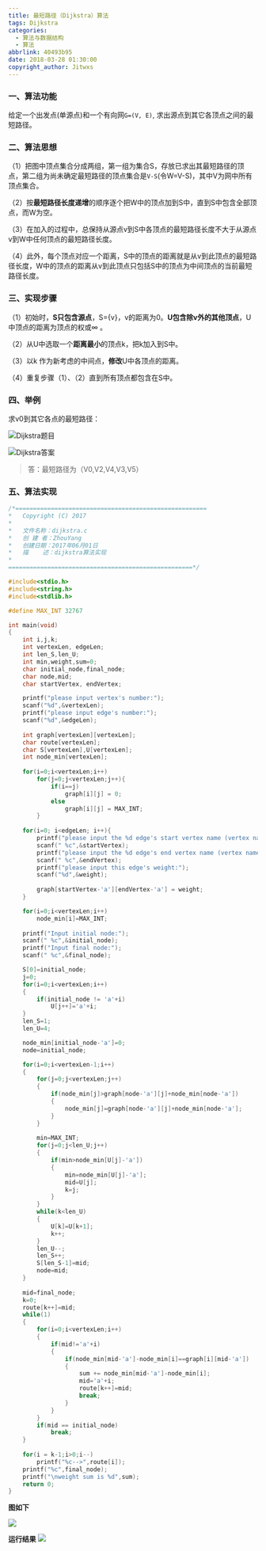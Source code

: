 ```yaml
---
title: 最短路径（Dijkstra）算法
tags: Dijkstra
categories:
  - 算法与数据结构
  - 算法
abbrlink: 40493b95
date: 2018-03-28 01:30:00
copyright_author: Jitwxs
---
```


### 一、算法功能

给定一个出发点(单源点)和一个有向网`G=(V, E)`, 求出源点到其它各顶点之间的最短路径。

### 二、算法思想

（1）把图中顶点集合分成两组，第一组为集合S，存放已求出其最短路径的顶点，第二组为尚未确定最短路径的顶点集合是`V-S`(令W=V-S)，其中V为网中所有顶点集合。

（2）按**最短路径长度递增**的顺序逐个把W中的顶点加到S中，直到S中包含全部顶点，而W为空。

（3）在加入的过程中，总保持从源点v到S中各顶点的最短路径长度不大于从源点v到W中任何顶点的最短路径长度。

（4）此外，每个顶点对应一个距离，S中的顶点的距离就是从v到此顶点的最短路径长度，W中的顶点的距离从v到此顶点只包括S中的顶点为中间顶点的当前最短路径长度。

### 三、实现步骤

（1）初始时，**S只包含源点**，S={v}，v的距离为0。**U包含除v外的其他顶点**，U中顶点的距离为顶点的权或∞ 。

（2）从U中选取一个**距离最小**的顶点k，把k加入到S中。

（3）以k 作为新考虑的中间点，**修改**U中各顶点的距离。

（4）重复步骤（1）、（2）直到所有顶点都包含在S中。

### 四、举例

求v0到其它各点的最短路径：

![Dijkstra题目](https://cdn.jsdelivr.net/gh/jitwxs/cdn/blog/posts/201709/20170924022726419.png)

![Dijkstra答案](https://cdn.jsdelivr.net/gh/jitwxs/cdn/blog/posts/201709/20170924022801653.png)

> 答：最短路径为（V0,V2,V4,V3,V5）

### 五、算法实现

```c
/*======================================================
*   Copyright (C) 2017
*   
*   文件名称：dijkstra.c
*   创 建 者：ZhouYang
*   创建日期：2017年06月01日
*   描    述：dijkstra算法实现
*
====================================================*/

#include<stdio.h>
#include<string.h>
#include<stdlib.h>

#define MAX_INT 32767

int main(void)
{
	int i,j,k;
	int vertexLen, edgeLen;
	int len_S,len_U;
	int min,weight,sum=0;
	char initial_node,final_node;
	char node,mid;
	char startVertex, endVertex;

	printf("please input vertex's number:");
	scanf("%d",&vertexLen);
	printf("please input edge's number:");
	scanf("%d",&edgeLen);
	
	int graph[vertexLen][vertexLen];
	char route[vertexLen];
	char S[vertexLen],U[vertexLen];
	int node_min[vertexLen];
	
	for(i=0;i<vertexLen;i++)
		for(j=0;j<vertexLen;j++){
			if(i==j)
				graph[i][j] = 0;
			else
				graph[i][j] = MAX_INT;
		}
	
	for(i=0; i<edgeLen; i++){
		printf("please input the %d edge's start vertex name (vertex name from a to %c):",i+1,'a'+vertexLen-1);
		scanf(" %c",&startVertex);
		printf("please input the %d edge's end vertex name (vertex name from a to %c):",i+1,'a'+vertexLen-1);
		scanf(" %c",&endVertex);
		printf("please input this edge's weight:");
		scanf("%d",&weight);
		
		graph[startVertex-'a'][endVertex-'a'] = weight;	
	}

	for(i=0;i<vertexLen;i++)
		node_min[i]=MAX_INT;
	
	printf("Input initial node:");
	scanf(" %c",&initial_node);
	printf("Input final node:");
	scanf(" %c",&final_node);

	S[0]=initial_node;
	j=0;
	for(i=0;i<vertexLen;i++)
	{
		if(initial_node != 'a'+i)
			U[j++]='a'+i;
	}
	len_S=1;
	len_U=4;

	node_min[initial_node-'a']=0;
	node=initial_node;

	for(i=0;i<vertexLen-1;i++)
	{
		for(j=0;j<vertexLen;j++)
		{
			if(node_min[j]>graph[node-'a'][j]+node_min[node-'a'])
			{
				node_min[j]=graph[node-'a'][j]+node_min[node-'a'];
			}
		}
		
		min=MAX_INT;
		for(j=0;j<len_U;j++)
		{
			if(min>node_min[U[j]-'a'])
			{
				min=node_min[U[j]-'a'];
				mid=U[j];
				k=j;
			}
		}
		while(k<len_U)
		{
			U[k]=U[k+1];
			k++;
		}
		len_U--;
		len_S++;
		S[len_S-1]=mid;
		node=mid;
	}
	
	mid=final_node;
	k=0;
	route[k++]=mid;
	while(1)
	{	
		for(i=0;i<vertexLen;i++)
		{
			if(mid!='a'+i)
			{
				if(node_min[mid-'a']-node_min[i]==graph[i][mid-'a'])
				{
					sum += node_min[mid-'a']-node_min[i];
					mid='a'+i;
					route[k++]=mid;
					break;
				}
			}
		}
		if(mid == initial_node)
			break;
	}
	
	for(i = k-1;i>0;i--)
		printf("%c-->",route[i]);
	printf("%c",final_node);
	printf("\nweight sum is %d",sum);
	return 0;
}

```

**图如下**

![](https://cdn.jsdelivr.net/gh/jitwxs/cdn/blog/posts/201706/20170606212248641.png)

**运行结果**
![](https://cdn.jsdelivr.net/gh/jitwxs/cdn/blog/posts/201706/20170606220125628.png)
